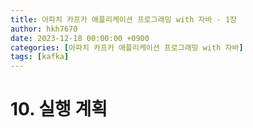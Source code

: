 ```yaml
---
title: 아파치 카프카 애플리케이션 프로그래밍 with 자바 - 1장
author: hkh7670
date: 2023-12-18 00:00:00 +0900
categories: [아파치 카프카 애플리케이션 프로그래밍 with 자바]
tags: [kafka]
---
```


# 10. 실행 계획
